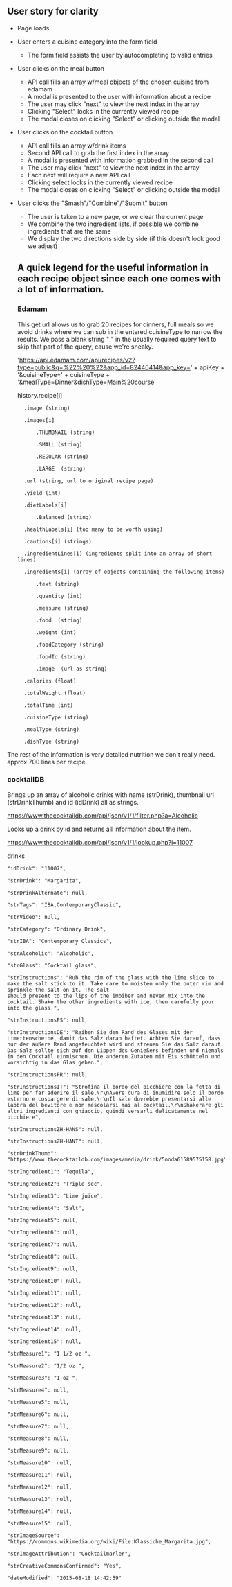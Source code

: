 ## User story for clarity

- Page loads
- User enters a cuisine category into the form field
    - The form field assists the user by autocompleting to valid entries
- User clicks on the meal button
    - API call fills an array w/meal objects of the chosen cuisine from edamam
    - A modal is presented to the user with information about a recipe
    - The user may click "next" to view the next index in the array
    - Clicking "Select" locks in the currently viewed recipe
    - The modal closes on clicking "Select" or clicking outside the modal
- User clicks on the cocktail button
    - API call fills an array w/drink items
    - Second API call to grab the first index in the array
    - A modal is presented with information grabbed in the second call
    - The user may click "next" to view the next index in the array
    - Each next will require a new API call
    - Clicking select locks in the currently viewed recipe
    - The modal closes on clicking "Select" or clicking outside the modal
- User clicks the "Smash"/"Combine"/"Submit" button
    - The user is taken to a new page, or we clear the current page
    - We combine the two ingredient lists, if possible we combine ingredients that are the same
    - We display the two directions side by side (if this doesn't look good we adjust)

    ## A quick legend for the useful information in each recipe object since each one comes with a lot of information.

    ### Edamam

    This get url allows us to grab 20 recipes for dinners, full meals so we avoid drinks where we can sub in the entered cuisineType to narrow the results. We pass a blank string " " in the usually required query text to skip that part of the query, cause we're sneaky.

    'https://api.edamam.com/api/recipes/v2?type=public&q=%22%20%22&app_id=82446414&app_key=' + apiKey + '&cuisineType=' + cuisineType +  '&mealType=Dinner&dishType=Main%20course'


    history.recipe[i]

        .image (string)

        .images[i]

            .THUMBNAIL (string)

            .SMALL (string) 

            .REGULAR (string)

            .LARGE  (string)

        .url (string, url to original recipe page)

        .yield (int)

        .dietLabels[i]

            .Balanced (string)

        .healthLabels[i] (too many to be worth using)

        .cautions[i] (strings)

        .ingredientLines[i] (ingredients split into an array of short lines)

        .ingredients[i] (array of objects containing the following items)

            .text (string)

            .quantity (int)

            .measure (string)

            .food  (string)

            .weight (int)

            .foodCategory (string)

            .foodId (string)

            .image  (url as string)

        .calories (float)

        .totalWeight (float)

        .totalTime (int)

        .cuisineType (string)

        .mealType (string)
        
        .dishType (string)

The rest of the information is very detailed nutrition we don't really need. approx 700 lines per recipe.

### cocktailDB

Brings up an array of alcoholic drinks with name (strDrink), thumbnail url (strDrinkThumb) and id (idDrink) all as strings.

https://www.thecocktaildb.com/api/json/v1/1/filter.php?a=Alcoholic

Looks up a drink by id and returns all information about the item.

https://www.thecocktaildb.com/api/json/v1/1/lookup.php?i=11007

drinks

    "idDrink": "11007",

    "strDrink": "Margarita",

    "strDrinkAlternate": null,

    "strTags": "IBA,ContemporaryClassic",
    
    "strVideo": null,

    "strCategory": "Ordinary Drink",

    "strIBA": "Contemporary Classics",

    "strAlcoholic": "Alcoholic",

    "strGlass": "Cocktail glass",

    "strInstructions": "Rub the rim of the glass with the lime slice to make the salt stick to it. Take care to moisten only the outer rim and sprinkle the salt on it. The salt 
    should present to the lips of the imbiber and never mix into the cocktail. Shake the other ingredients with ice, then carefully pour into the glass.",

    "strInstructionsES": null,

    "strInstructionsDE": "Reiben Sie den Rand des Glases mit der Limettenscheibe, damit das Salz daran haftet. Achten Sie darauf, dass nur der äußere Rand angefeuchtet wird und streuen Sie das Salz darauf. Das Salz sollte sich auf den Lippen des Genießers befinden und niemals in den Cocktail einmischen. Die anderen Zutaten mit Eis schütteln und vorsichtig in das Glas geben.",

    "strInstructionsFR": null,

    "strInstructionsIT": "Strofina il bordo del bicchiere con la fetta di lime per far aderire il sale.\r\nAvere cura di inumidire solo il bordo esterno e cospargere di sale.\r\nIl sale dovrebbe presentarsi alle labbra del bevitore e non mescolarsi mai al cocktail.\r\nShakerare gli altri ingredienti con ghiaccio, quindi versarli delicatamente nel bicchiere",

    "strInstructionsZH-HANS": null,

    "strInstructionsZH-HANT": null,

    "strDrinkThumb": "https://www.thecocktaildb.com/images/media/drink/5noda61589575158.jpg",

    "strIngredient1": "Tequila",

    "strIngredient2": "Triple sec",

    "strIngredient3": "Lime juice",

    "strIngredient4": "Salt",

    "strIngredient5": null,

    "strIngredient6": null,

    "strIngredient7": null,

    "strIngredient8": null,

    "strIngredient9": null,

    "strIngredient10": null,

    "strIngredient11": null,

    "strIngredient12": null,

    "strIngredient13": null,

    "strIngredient14": null,

    "strIngredient15": null,

    "strMeasure1": "1 1/2 oz ",

    "strMeasure2": "1/2 oz ",

    "strMeasure3": "1 oz ",

    "strMeasure4": null,

    "strMeasure5": null,

    "strMeasure6": null,

    "strMeasure7": null,

    "strMeasure8": null,

    "strMeasure9": null,

    "strMeasure10": null,

    "strMeasure11": null,

    "strMeasure12": null,

    "strMeasure13": null,

    "strMeasure14": null,

    "strMeasure15": null,

    "strImageSource": "https://commons.wikimedia.org/wiki/File:Klassiche_Margarita.jpg",

    "strImageAttribution": "Cocktailmarler",

    "strCreativeCommonsConfirmed": "Yes",
    
    "dateModified": "2015-08-18 14:42:59"